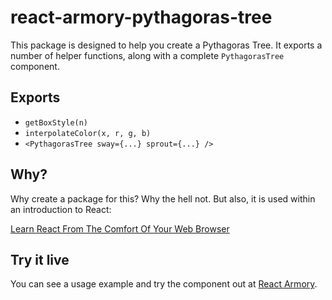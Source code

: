 # react-armory-pythagoras-tree

This package is designed to help you create a Pythagoras Tree. It exports a number of helper functions, along with a complete `PythagorasTree` component.

## Exports

- `getBoxStyle(n)`
- `interpolateColor(x, r, g, b)`
- `<PythagorasTree sway={...} sprout={...} />`

## Why?

Why create a package for this? Why the hell not. But also, it is used within an introduction to React:

[Learn React From The Comfort Of Your Web Browser](https://reactarmory.com/learn)

## Try it live

You can see a usage example and try the component out at [React Armory](https://reactarmory.com).
